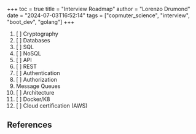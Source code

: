 +++
toc = true
title = "Interview Roadmap"
author = "Lorenzo Drumond"
date = "2024-07-03T16:52:14"
tags = ["copmuter_science",  "interview",  "boot_dev",  "golang"]
+++



1. [ ] Cryptography
2. [ ] Databases
  1. [ ] SQL
  2. [ ] NoSQL
3. [ ] API
  1. [ ] REST
  2. [ ] Authentication
  3. [ ] Authorization
  4. Message Queues
4. [ ] Architecture
5. [ ] Docker/K8
6. [ ] Cloud certification (AWS)

## References
